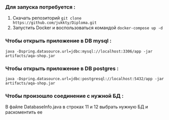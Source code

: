 ### Для запуска потребуется :
1. Скачать репозиторий `git clone https://github.com/jukkty/Diploma.git`
1. Запустить Docker и воспользоваться командой `docker-compose up -d`
### Чтобы открыть приложение в DB mysql :
 `java -Dspring.datasource.url=jdbc:mysql://localhost:3306/app -jar artifacts/aqa-shop.jar`
### Чтобы открыть приложение в DB postgres :
`java -Dspring.datasource.url=jdbc:postgresql://localhost:5432/app -jar artifacts/aqa-shop.jar`
### Чтобы произошло соединение с нужной БД : 
В файле DatabaseInfo.java в строках 11 и 12 выбрать нужную БД и раскоментить ее
